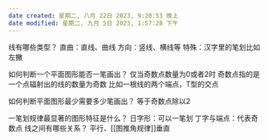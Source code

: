 ```yaml
---
date created: 星期二, 八月 22日 2023, 9:20:53 晚上
date modified: 星期二, 九月 5日 2023, 1:57:28 下午
---
```

线有哪些类型？
	直曲：直线、曲线
	方向：竖线、横线等
	特殊：汉字里的笔划比如左撇

如何判断一个平面图形能否一笔画出？
	仅当奇数点数量为0或者2时
	奇数点指的是一个点辐射出的线的数量为奇数
	比如一根线的两个端点，T型的交点

如何判断平面图形最少需要多少笔画出？
	等于奇数点除以2

一笔划规律最显著的图形特征是什么？
	日字形：可以一笔划
	丁字与端点：代表奇数点
线之间有哪些关系？
	平行、[[图推角规律]]垂直
